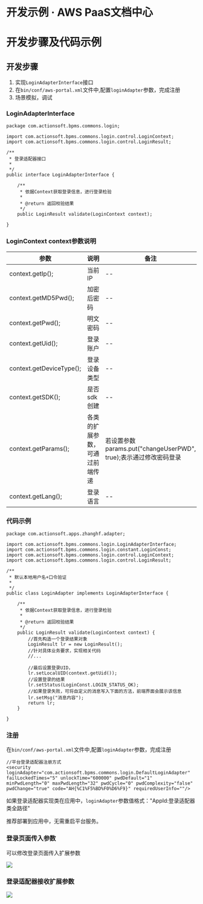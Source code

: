 # 开发示例 · AWS PaaS文档中心

# 开发步骤及代码示例

## 开发步骤

  1. 实现`LoginAdapterInterface`接口
  2. 在`bin/conf/aws-portal.xml`文件中,配置`loginAdapter`参数，完成注册
  3. 场景模拟，调试

### LoginAdapterInterface
    
    
    package com.actionsoft.bpms.commons.login;
    
    import com.actionsoft.bpms.commons.login.control.LoginContext;
    import com.actionsoft.bpms.commons.login.control.LoginResult;
    
    /**
     * 登录适配器接口
     *
     */
    public interface LoginAdapterInterface {
    
        /**
         * 依据Context获取登录信息，进行登录检验
         *
         * @return 返回校验结果
         */
        public LoginResult validate(LoginContext context);
    
    }
    

### LoginContext context参数说明

参数 | 说明 | 备注  
---|---|---  
context.getIp(); | 当前IP | \--  
context.getMD5Pwd(); | 加密后密码 | \--  
context.getPwd(); | 明文密码 | \--  
context.getUid(); | 登录账户 | \--  
context.getDeviceType(); | 登录设备类型 | \--  
context.getSDK(); | 是否sdk创建 | \--  
context.getParams(); | 各类的扩展参数，可通过前端传递 | 若设置参数params.put("changeUserPWD", true);表示通过修改密码登录  
context.getLang(); | 登录语言 | \--  
  
### 代码示例
    
    
    package com.actionsoft.apps.zhanghf.adapter;
    
    import com.actionsoft.bpms.commons.login.LoginAdapterInterface;
    import com.actionsoft.bpms.commons.login.constant.LoginConst;
    import com.actionsoft.bpms.commons.login.control.LoginContext;
    import com.actionsoft.bpms.commons.login.control.LoginResult;
    
    /**
     * 默认本地用户名+口令验证
     *
     */
    public class LoginAdapter implements LoginAdapterInterface {
    
        /**
         * 依据Context获取登录信息，进行登录检验
         *
         * @return 返回校验结果
         */
        public LoginResult validate(LoginContext context) {
            //首先构造一个登录结果对象
            LoginResult lr = new LoginResult();
            //针对具体业务要求，实现相关代码
            //...
    
            //最后设置登录UID，
            lr.setLocalUID(context.getUid());
            //设置登录的结果
            lr.setStatus(LoginConst.LOGIN_STATUS_OK);
            //如果登录失败，可将自定义的消息写入下面的方法，前端界面会展示该信息
            lr.setMsg("消息内容");
            return lr;
        }
    
    }
    

### 注册

在`bin/conf/aws-portal.xml`文件中,配置`loginAdapter`参数，完成注册
    
    
    //平台登录适配器注册方式
    <security loginAdapter="com.actionsoft.bpms.commons.login.DefaultLoginAdapter" failLockedTimes="5" unlockTime="600000" pwdDefault="1" minPwdLength="0" maxPwdLength="32" pwdCycle="0" pwdComplexity="false" pwdChange="true" code="AH{%C1%F5%BD%F0%D6%F9}" requiredUserInfo=""/>
    

如果登录适配器实现类在应用中，`loginAdapter`参数值格式："AppId:登录适配器类全路径"

推荐部署到应用中，无需重启平台服务。

### 登录页面传入参数

可以修改登录页面传入扩展参数

[![](https://docs.awspaas.com/reference-guide/aws-paas-plugin-development-reference-guide/plugins/loginadapter-sample-1.png)](<loginadapter-sample-1.png>)

### 登录适配器接收扩展参数

[![](https://docs.awspaas.com/reference-guide/aws-paas-plugin-development-reference-guide/plugins/loginadapter-sample-2.png)](<loginadapter-sample-2.png>)